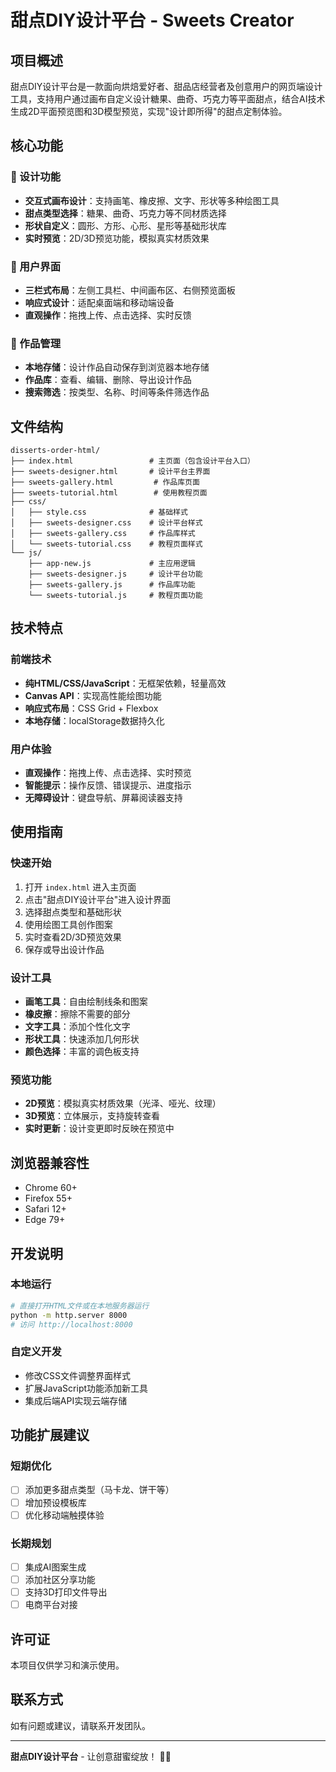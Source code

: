 # 甜点DIY设计平台 - Sweets Creator

## 项目概述

甜点DIY设计平台是一款面向烘焙爱好者、甜品店经营者及创意用户的网页端设计工具，支持用户通过画布自定义设计糖果、曲奇、巧克力等平面甜点，结合AI技术生成2D平面预览图和3D模型预览，实现"设计即所得"的甜点定制体验。

## 核心功能

### 🎨 设计功能
- **交互式画布设计**：支持画笔、橡皮擦、文字、形状等多种绘图工具
- **甜点类型选择**：糖果、曲奇、巧克力等不同材质选择
- **形状自定义**：圆形、方形、心形、星形等基础形状库
- **实时预览**：2D/3D预览功能，模拟真实材质效果

### 📱 用户界面
- **三栏式布局**：左侧工具栏、中间画布区、右侧预览面板
- **响应式设计**：适配桌面端和移动端设备
- **直观操作**：拖拽上传、点击选择、实时反馈

### 💾 作品管理
- **本地存储**：设计作品自动保存到浏览器本地存储
- **作品库**：查看、编辑、删除、导出设计作品
- **搜索筛选**：按类型、名称、时间等条件筛选作品

## 文件结构

```
disserts-order-html/
├── index.html                 # 主页面（包含设计平台入口）
├── sweets-designer.html       # 设计平台主界面
├── sweets-gallery.html         # 作品库页面
├── sweets-tutorial.html        # 使用教程页面
├── css/
│   ├── style.css              # 基础样式
│   ├── sweets-designer.css    # 设计平台样式
│   ├── sweets-gallery.css     # 作品库样式
│   └── sweets-tutorial.css    # 教程页面样式
└── js/
    ├── app-new.js             # 主应用逻辑
    ├── sweets-designer.js     # 设计平台功能
    ├── sweets-gallery.js      # 作品库功能
    └── sweets-tutorial.js     # 教程页面功能
```

## 技术特点

### 前端技术
- **纯HTML/CSS/JavaScript**：无框架依赖，轻量高效
- **Canvas API**：实现高性能绘图功能
- **响应式布局**：CSS Grid + Flexbox
- **本地存储**：localStorage数据持久化

### 用户体验
- **直观操作**：拖拽上传、点击选择、实时预览
- **智能提示**：操作反馈、错误提示、进度指示
- **无障碍设计**：键盘导航、屏幕阅读器支持

## 使用指南

### 快速开始
1. 打开 `index.html` 进入主页面
2. 点击"甜点DIY设计平台"进入设计界面
3. 选择甜点类型和基础形状
4. 使用绘图工具创作图案
5. 实时查看2D/3D预览效果
6. 保存或导出设计作品

### 设计工具
- **画笔工具**：自由绘制线条和图案
- **橡皮擦**：擦除不需要的部分
- **文字工具**：添加个性化文字
- **形状工具**：快速添加几何形状
- **颜色选择**：丰富的调色板支持

### 预览功能
- **2D预览**：模拟真实材质效果（光泽、哑光、纹理）
- **3D预览**：立体展示，支持旋转查看
- **实时更新**：设计变更即时反映在预览中

## 浏览器兼容性

- Chrome 60+
- Firefox 55+
- Safari 12+
- Edge 79+

## 开发说明

### 本地运行
```bash
# 直接打开HTML文件或在本地服务器运行
python -m http.server 8000
# 访问 http://localhost:8000
```

### 自定义开发
- 修改CSS文件调整界面样式
- 扩展JavaScript功能添加新工具
- 集成后端API实现云端存储

## 功能扩展建议

### 短期优化
- [ ] 添加更多甜点类型（马卡龙、饼干等）
- [ ] 增加预设模板库
- [ ] 优化移动端触摸体验

### 长期规划
- [ ] 集成AI图案生成
- [ ] 添加社区分享功能
- [ ] 支持3D打印文件导出
- [ ] 电商平台对接

## 许可证

本项目仅供学习和演示使用。

## 联系方式

如有问题或建议，请联系开发团队。

---

**甜点DIY设计平台** - 让创意甜蜜绽放！ 🎂✨